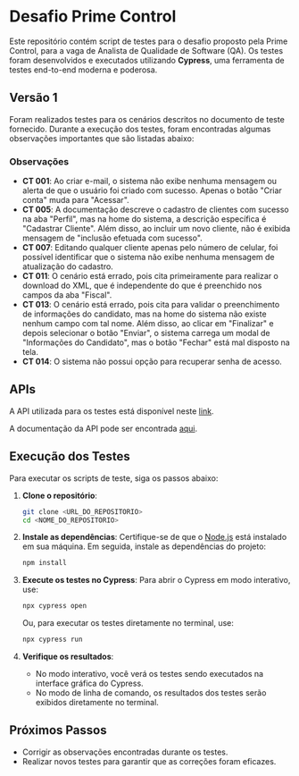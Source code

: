 
# Desafio Prime Control

Este repositório contém script de testes para o desafio proposto pela Prime Control, para a vaga de Analista de Qualidade de Software (QA). Os testes foram desenvolvidos e executados utilizando **Cypress**, uma ferramenta de testes end-to-end moderna e poderosa.

## Versão 1

Foram realizados testes para os cenários descritos no documento de teste fornecido. Durante a execução dos testes, foram encontradas algumas observações importantes que são listadas abaixo:

### Observações

- **CT 001**: Ao criar e-mail, o sistema não exibe nenhuma mensagem ou alerta de que o usuário foi criado com sucesso. Apenas o botão "Criar conta" muda para "Acessar".
- **CT 005**: A documentação descreve o cadastro de clientes com sucesso na aba "Perfil", mas na home do sistema, a descrição específica é "Cadastrar Cliente". Além disso, ao incluir um novo cliente, não é exibida mensagem de "inclusão efetuada com sucesso".
- **CT 007**: Editando qualquer cliente apenas pelo número de celular, foi possível identificar que o sistema não exibe nenhuma mensagem de atualização do cadastro.
- **CT 011**: O cenário está errado, pois cita primeiramente para realizar o download do XML, que é independente do que é preenchido nos campos da aba "Fiscal".
- **CT 013**: O cenário está errado, pois cita para validar o preenchimento de informações do candidato, mas na home do sistema não existe nenhum campo com tal nome. Além disso, ao clicar em "Finalizar" e depois selecionar o botão "Enviar", o sistema carrega um modal de "Informações do Candidato", mas o botão "Fechar" está mal disposto na tela.
- **CT 014**: O sistema não possui opção para recuperar senha de acesso.

## APIs

A API utilizada para os testes está disponível neste [link](https://api-challenge.primecontrol.com.br/).

A documentação da API pode ser encontrada [aqui](https://documenter.getpostman.com/view/30055199/2sAXjDdF3m#intro).

## Execução dos Testes

Para executar os scripts de teste, siga os passos abaixo:

1. **Clone o repositório**:
   ```bash
   git clone <URL_DO_REPOSITORIO>
   cd <NOME_DO_REPOSITORIO>
   ```

2. **Instale as dependências**:
   Certifique-se de que o [Node.js](https://nodejs.org/) está instalado em sua máquina. Em seguida, instale as dependências do projeto:
   ```bash
   npm install
   ```

3. **Execute os testes no Cypress**:
   Para abrir o Cypress em modo interativo, use:
   ```bash
   npx cypress open
   ```
   Ou, para executar os testes diretamente no terminal, use:
   ```bash
   npx cypress run
   ```

4. **Verifique os resultados**:
   - No modo interativo, você verá os testes sendo executados na interface gráfica do Cypress.
   - No modo de linha de comando, os resultados dos testes serão exibidos diretamente no terminal.

## Próximos Passos

- Corrigir as observações encontradas durante os testes.
- Realizar novos testes para garantir que as correções foram eficazes.

